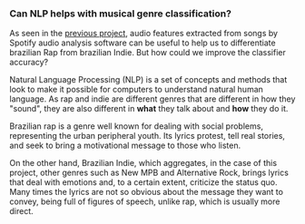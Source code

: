 ### Can NLP helps with musical genre classification?

As seen in the [previous project](https://github.com/gustavolopeso/spotify-genre-classifier), audio features extracted from songs by Spotify audio analysis software can be useful to help us to differentiate brazilian Rap from brazilian Indie. But how could we improve the classifier accuracy?

Natural Language Processing (NLP) is a set of concepts and methods that look to make it possible for computers to understand natural human language. As rap and indie are different genres that are different in how they "sound", they are also different in **what** they talk about and **how** they do it.

Brazilian rap is a genre well known for dealing with social problems, representing the urban peripheral youth. Its lyrics protest, tell real stories, and seek to bring a motivational message to those who listen.

On the other hand, Brazilian Indie, which aggregates, in the case of this project, other genres such as New MPB and Alternative Rock, brings lyrics that deal with emotions and, to a certain extent, criticize the status quo. Many times the lyrics are not so obvious about the message they want to convey, being full of figures of speech, unlike rap, which is usually more direct.
